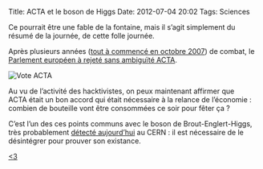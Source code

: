 Title: ACTA et le boson de Higgs
Date: 2012-07-04 20:02
Tags: Sciences

Ce pourrait être une fable de la fontaine, mais il s’agit simplement du résumé
de la journée, de cette folle journée.

Après plusieurs années ([tout à commencé en octobre
2007](https://www.laquadrature.net/ACTA)) de combat, le [Parlement européen à
rejeté sans ambiguïté
ACTA](http://www.laquadrature.net/fr/acta-victoire-totale-pour-les-citoyens-et-la-democratie).

![Vote ACTA](|filename|/images/actavotefinal.png)

Au vu de l’activité des hacktivistes, on peux maintenant affirmer que
ACTA était un bon accord qui était nécessaire à la relance de l’économie :
combien de bouteille vont être consommées ce soir pour fêter ça ?

C’est l’un des ces points communs avec le boson de Brout-Englert-Higgs, très
probablement [détecté
aujourd’hui](http://www.lemonde.fr/sciences/article/2012/07/02/boson-de-higgs-la-fin-de-la-traque_1728220_1650684.html)
au CERN : il est nécessaire de le désintégrer pour prouver son existance.

[<3](https://soutien.laquadrature.net/)
